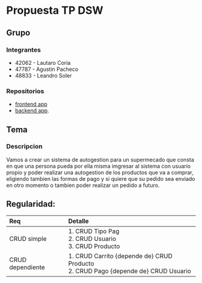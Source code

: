 # Propuesta TP DSW

## Grupo
### Integrantes
* 42062 - Lautaro Coria
* 47787 - Agustin Pacheco
* 48833 - Leandro Soler

### Repositorios
* [frontend app](https://github.com/aguspach93/frontend)
* [backend app](https://github.com/aguspach93/backend).
## Tema
### Descripcion
  Vamos a crear un sistema de autogestion para un supermecado que consta en que una persona pueda por ella misma imgresar al sistema con usuario propio y poder realizar una autogestion de los productos que va a comprar, eligiendo tambien las formas de pago y si quiere que su pedido sea enviado en otro momento o tambien poder realizar un pedido a futuro.
## Regularidad:
|Req|Detalle|
|:-|:-|
|CRUD simple|1. CRUD Tipo Pag<br>2. CRUD Usuario<br>3. CRUD Producto|
|CRUD dependiente|1. CRUD Carrito {depende de} CRUD Producto<br>2. CRUD Pago {depende de} CRUD Usuario|
